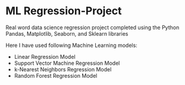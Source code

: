 # ML Regression-Project
Real word data science regression project completed using the Python Pandas, Matplotlib, Seaborn, and Sklearn libraries

Here I have used following Machine Learning models:
- Linear Regression Model
- Support Vector Machine Regression Model
- k-Nearest Neighbors Regression Model
- Random Forest Regression Model

